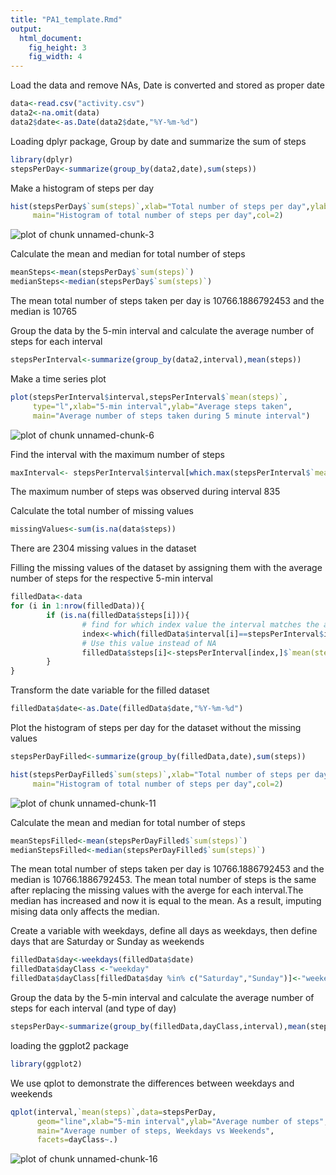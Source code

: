```yaml
---
title: "PA1_template.Rmd"
output: 
  html_document: 
    fig_height: 3
    fig_width: 4
---
```


Load the data and remove NAs, Date is converted and stored as proper date


```r
data<-read.csv("activity.csv")
data2<-na.omit(data)
data2$date<-as.Date(data2$date,"%Y-%m-%d")
```

Loading dplyr package, Group by date and summarize the sum of steps


```r
library(dplyr)
stepsPerDay<-summarize(group_by(data2,date),sum(steps))
```

Make a histogram of steps per day


```r
hist(stepsPerDay$`sum(steps)`,xlab="Total number of steps per day",ylab="Count",
     main="Histogram of total number of steps per day",col=2)
```

![plot of chunk unnamed-chunk-3](figure/unnamed-chunk-3-1.png)

Calculate the mean and median for total number of steps


```r
meanSteps<-mean(stepsPerDay$`sum(steps)`)
medianSteps<-median(stepsPerDay$`sum(steps)`)
```

The mean total number of steps taken per day is 10766.1886792453 and the median is 10765

Group the data by the 5-min interval and calculate the average number of steps for each interval


```r
stepsPerInterval<-summarize(group_by(data2,interval),mean(steps))
```

Make a time series plot


```r
plot(stepsPerInterval$interval,stepsPerInterval$`mean(steps)`,
     type="l",xlab="5-min interval",ylab="Average steps taken",
     main="Average number of steps taken during 5 minute interval")
```

![plot of chunk unnamed-chunk-6](figure/unnamed-chunk-6-1.png)


Find the interval with the maximum number of steps


```r
maxInterval<- stepsPerInterval$interval[which.max(stepsPerInterval$`mean(steps)`)]
```

The maximum number of steps was observed during interval 835

Calculate the total number of missing values 

```r
missingValues<-sum(is.na(data$steps))
```

There are 2304 missing values in the dataset

Filling the missing values of the dataset by assigning them with the average number of steps for the respective 5-min interval 


```r
filledData<-data
for (i in 1:nrow(filledData)){
        if (is.na(filledData$steps[i])){
                # find for which index value the interval matches the average number of steps
                index<-which(filledData$interval[i]==stepsPerInterval$interval)
                # Use this value instead of NA
                filledData$steps[i]<-stepsPerInterval[index,]$`mean(steps)`
        }
}
```

Transform the date variable for the filled dataset


```r
filledData$date<-as.Date(filledData$date,"%Y-%m-%d")
```

Plot the histogram of steps per day for the dataset without the missing values


```r
stepsPerDayFilled<-summarize(group_by(filledData,date),sum(steps))

hist(stepsPerDayFilled$`sum(steps)`,xlab="Total number of steps per day",ylab="Count",
     main="Histogram of total number of steps per day",col=2)
```

![plot of chunk unnamed-chunk-11](figure/unnamed-chunk-11-1.png)


Calculate the mean and median for total number of steps


```r
meanStepsFilled<-mean(stepsPerDayFilled$`sum(steps)`)
medianStepsFilled<-median(stepsPerDayFilled$`sum(steps)`)
```

The mean total number of steps taken per day is 10766.1886792453 and the median is 10766.1886792453. The mean total number of steps is the same after replacing the missing values with the averge for each interval.The median has increased and now it is equal to the mean. As a result, imputing mising data only affects the median.

Create a variable with weekdays, define all days as weekdays, then define days that are Saturday or Sunday as weekends 


```r
filledData$day<-weekdays(filledData$date)
filledData$dayClass <-"weekday"
filledData$dayClass[filledData$day %in% c("Saturday","Sunday")]<-"weekend"
```


Group the data by the 5-min interval and calculate the average number of steps for each interval (and type of day)


```r
stepsPerDay<-summarize(group_by(filledData,dayClass,interval),mean(steps))
```

loading the ggplot2 package


```r
library(ggplot2)
```

We use qplot to demonstrate the differences between weekdays and weekends 


```r
qplot(interval,`mean(steps)`,data=stepsPerDay,
      geom="line",xlab="5-min interval",ylab="Average number of steps",
      main="Average number of steps, Weekdays vs Weekends",
      facets=dayClass~.)
```

![plot of chunk unnamed-chunk-16](figure/unnamed-chunk-16-1.png)

